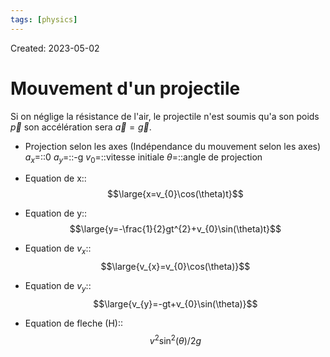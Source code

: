 ```yaml
---
tags: [physics] 
---
```

Created: 2023-05-02

# Mouvement d'un projectile
Si on néglige la résistance de l'air, le projectile n'est soumis qu'a son poids $\vec{p}$ son accélération sera $\vec{a}=\vec{g}$.

- Projection selon les axes (Indépendance du mouvement selon les axes)
$a_{x}$=::0
$a_{y}$=::-g
$v_{0}$=::vitesse initiale
$\theta$=::angle de projection

- Equation de x::$$\large{x=v_{0}\cos(\theta)t}$$
- Equation de y::$$\large{y=-\frac{1}{2}gt^{2}+v_{0}\sin(\theta)t}$$
- Equation de $v_{x}$:: $$\large{v_{x}=v_{0}\cos(\theta)}$$
- Equation de $v_{y}$:: $$\large{v_{y}=-gt+v_{0}\sin(\theta)}$$
- Equation de fleche (H):: $$v^{2}\sin^2(\theta)/2g$$